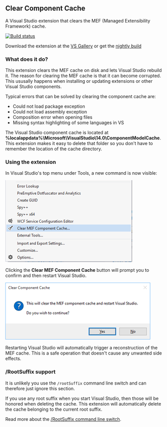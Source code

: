 ## Clear Component Cache

A Visual Studio extension that clears the MEF (Managed Extensibility Framework) cache.

[![Build status](https://ci.appveyor.com/api/projects/status/96le2gaaxp6u82wh?svg=true)](https://ci.appveyor.com/project/madskristensen/clearcomponentcache)

Download the extension at the
[VS Gallery](https://visualstudiogallery.msdn.microsoft.com/22b94661-70c7-4a93-9ca3-8b6dd45f47cd)
or get the
[nightly build](http://vsixgallery.com/extension/f5028141-9dd0-4ac4-ae6d-0481ae9a940d/)

### What does it do?
This extension clears the MEF cache on disk and lets Visual Studio rebuild it. The
reason for clearing the MEF cache is that it can become corrupted. This ususally
happens when installing or updating extensions or other Visual Studio components.

Typical errors that can be solved by clearing the component cache are:

- Could not load package exception
- Could not load assembly exception
- Composition error when opening files
- Missing syntax highlighting of some languages in VS

The Visual Studio component cache is located at
**%localappdata%\Microsoft\VisualStudio\14.0\ComponentModelCache**. This extension
makes it easy to delete that folder so you don't have to remember the location of
the cache directory.

### Using the extension
In Visual Studio's top menu under Tools, a new command is now visible:

![Menu Button](art/menu-button.png)

Clicking the **Clear MEF Component Cache** button will prompt you to confirm
and then restart Visual Studio.

![Popup dialog](art/prompt.png)

Restarting Visual Studio will automatically trigger a reconstruction of the
MEF cache. This is a safe operation that doesn't cause any unwanted side effects.

### /RootSuffix support
It is unlikely you use the `/rootSuffix` command line switch and can therefore
just ignore this section.

If you use any root suffix when you start Visual Studio, then those will
be honored when deleting the cache. This extension will automatically delete the
cache belonging to the current root suffix.

Read more about the
[/RootSuffix command line switch](http://blog.slaks.net/2014-01-27/creating-multiple-visual-studio-profiles-with-rootsuffix/).